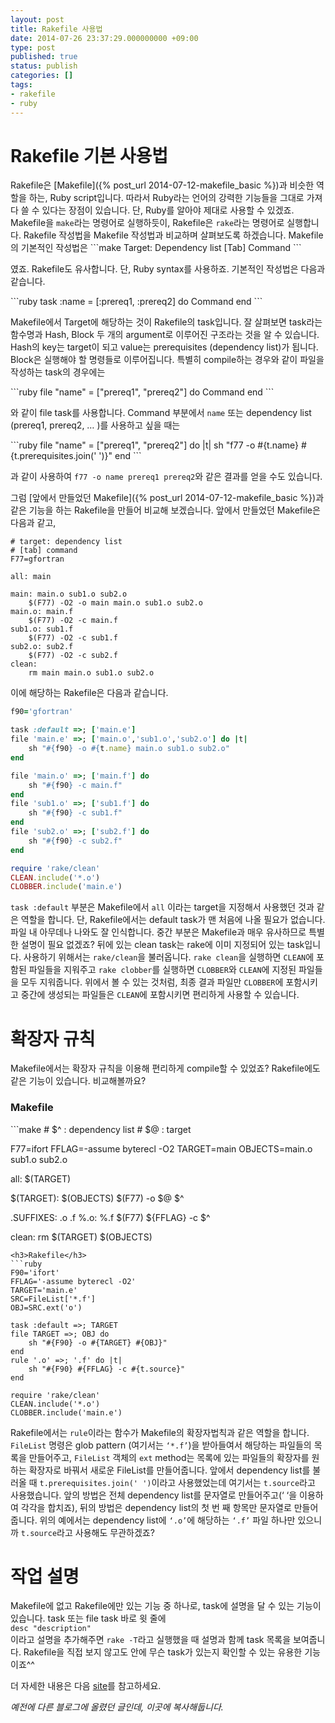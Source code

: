 ```yaml
---
layout: post
title: Rakefile 사용법
date: 2014-07-26 23:37:29.000000000 +09:00
type: post
published: true
status: publish
categories: []
tags:
- rakefile
- ruby
---
```

<h1>Rakefile 기본 사용법</h1>
Rakefile은 [Makefile]({% post_url 2014-07-12-makefile_basic %})과 비슷한 역할을 하는, Ruby script입니다. 따라서 Ruby라는 언어의 강력한 기능들을 그대로 가져다 쓸 수 있다는 장점이 있습니다. 단, Ruby를 알아야 제대로 사용할 수 있겠죠. Makefile을 <code>make</code>라는 명령어로 실행하듯이, Rakefile은 <code>rake</code>라는 명령어로 실행합니다. Rakefile 작성법을 Makefile 작성법과 비교하며 살펴보도록 하겠습니다. Makefile의 기본적인 작성법은
```make
Target: Dependency list
[Tab] Command
```
<p>였죠. Rakefile도 유사합니다. 단, Ruby syntax를 사용하죠. 기본적인 작성법은 다음과 같습니다.</p>
```ruby
task :name = [:prereq1, :prereq2] do
    Command
end
```
<p>Makefile에서 Target에 해당하는 것이 Rakefile의 task입니다. 잘 살펴보면 task라는 함수명과 Hash, Block 두 개의 argument로 이루어진 구조라는 것을 알 수 있습니다. Hash의 key는 target이 되고 value는 prerequisites (dependency list)가 됩니다. Block은 실행해야 할 명령들로 이루어집니다. 특별히 compile하는 경우와 같이 파일을 작성하는 task의 경우에는</p>
```ruby
file "name" = ["prereq1", "prereq2"] do
    Command
end
```
<p>와 같이 file task를 사용합니다. Command 부분에서 <code>name</code> 또는 dependency list (prereq1, prereq2, … )를 사용하고 싶을 때는</p>
```ruby
file "name" = ["prereq1", "prereq2"] do |t|
    sh "f77 -o #{t.name} #{t.prerequisites.join(' ')}"
end
```
<p>과 같이 사용하여 <code>f77 -o name prereq1 prereq2</code>와 같은 결과를 얻을 수도 있습니다.</p>
그럼 [앞에서 만들었던 Makefile]({% post_url 2014-07-12-makefile_basic %})과 같은 기능을 하는 Rakefile을 만들어 비교해 보겠습니다. 앞에서 만들었던 Makefile은 다음과 같고,

```make
# target: dependency list
# [tab] command
F77=gfortran

all: main

main: main.o sub1.o sub2.o
    $(F77) -O2 -o main main.o sub1.o sub2.o
main.o: main.f
    $(F77) -O2 -c main.f
sub1.o: sub1.f
    $(F77) -O2 -c sub1.f
sub2.o: sub2.f
    $(F77) -O2 -c sub2.f
clean:
    rm main main.o sub1.o sub2.o
```

<p>이에 해당하는 Rakefile은 다음과 같습니다.</p>

```ruby
f90='gfortran'

task :default =>; ['main.e']
file 'main.e' =>; ['main.o','sub1.o','sub2.o'] do |t|
    sh "#{f90} -o #{t.name} main.o sub1.o sub2.o"
end

file 'main.o' =>; ['main.f'] do
    sh "#{f90} -c main.f"
end
file 'sub1.o' =>; ['sub1.f'] do
    sh "#{f90} -c sub1.f"
end
file 'sub2.o' =>; ['sub2.f'] do
    sh "#{f90} -c sub2.f"
end

require 'rake/clean'
CLEAN.include('*.o')
CLOBBER.include('main.e')
```
<p><code>task :default</code> 부분은 Makefile에서 <code>all</code> 이라는 target을 지정해서 사용했던 것과 같은 역할을 합니다. 단, Rakefile에서는 default task가 맨 처음에 나올 필요가 없습니다. 파일 내 아무데나 나와도 잘 인식합니다. 중간 부분은 Makefile과 매우 유사하므로 특별한 설명이 필요 없겠죠? 뒤에 있는 clean task는 rake에 이미 지정되어 있는 task입니다. 사용하기 위해서는 <code>rake/clean</code>을 불러옵니다. <code>rake clean</code>을 실행하면 <code>CLEAN</code>에 포함된 파일들을 지워주고 <code>rake clobber</code>를 실행하면 <code>CLOBBER</code>와 <code>CLEAN</code>에 지정된 파일들을 모두 지워줍니다. 위에서 볼 수 있는 것처럼, 최종 결과 파일만 <code>CLOBBER</code>에 포함시키고 중간에 생성되는 파일들은 <code>CLEAN</code>에 포함시키면 편리하게 사용할 수 있습니다.</p>
<h1>확장자 규칙</h1>
<p>Makefile에서는 확장자 규칙을 이용해 편리하게 compile할 수 있었죠? Rakefile에도 같은 기능이 있습니다. 비교해볼까요?</p>
<h3>Makefile</h3>
```make
# $^ : dependency list
# $@ : target

F77=ifort
FFLAG=-assume byterecl -O2
TARGET=main
OBJECTS=main.o sub1.o sub2.o

all: $(TARGET)

$(TARGET): $(OBJECTS)
    $(F77) -o $@ $^

.SUFFIXES: .o .f
%.o: %.f
    $(F77) ${FFLAG} -c $^

clean:
    rm $(TARGET) $(OBJECTS)
```
<h3>Rakefile</h3>
```ruby
F90='ifort'
FFLAG='-assume byterecl -O2'
TARGET='main.e'
SRC=FileList['*.f']
OBJ=SRC.ext('o')

task :default =>; TARGET
file TARGET =>; OBJ do
    sh "#{F90} -o #{TARGET} #{OBJ}"
end
rule '.o' =>; '.f' do |t|
    sh "#{F90} #{FFLAG} -c #{t.source}"
end

require 'rake/clean'
CLEAN.include('*.o')
CLOBBER.include('main.e')
```
<p>Rakefile에서는 <code>rule</code>이라는 함수가 Makefile의 확장자법칙과 같은 역할을 합니다. <code>FileList</code> 명령은 glob pattern (여기서는 <code>‘*.f’</code>)을 받아들여서 해당하는 파일들의 목록을 만들어주고, <code>FileList</code> 객체의 <code>ext</code> method는 목록에 있는 파일들의 확장자를 원하는 확장자로 바꿔서 새로운 FileList를 만들어줍니다. 앞에서 dependency list를 불러올 때 <code>t.prerequisites.join(' ')</code>이라고 사용했었는데 여기서는 <code>t.source</code>라고 사용했습니다. 앞의 방법은 전체 dependency list를 문자열로 만들어주고(‘ ‘을 이용하여 각각을 합치죠), 뒤의 방법은 dependency list의 첫 번 째 항목만 문자열로 만들어줍니다. 위의 예에서는 dependency list에 <code>‘.o’</code>에 해당하는 <code>‘.f’</code> 파일 하나만 있으니까 <code>t.source</code>라고 사용해도 무관하겠죠?</p>
<h1>작업 설명</h1>
<p>Makefile에 없고 Rakefile에만 있는 기능 중 하나로, task에 설명을 달 수 있는 기능이 있습니다. task 또는 file task 바로 윗 줄에<br />
<code>desc "description"</code><br />
이라고 설명을 추가해주면 <code>rake -T</code>라고 실행했을 때 설명과 함께 task 목록을 보여줍니다. Rakefile을 직접 보지 않고도 안에 무슨 task가 있는지 확인할 수 있는 유용한 기능이죠^^</p>
<p>더 자세한 내용은 다음 <a href="http://docs.seattlerb.org/rake/">site</a>를 참고하세요.</p>
<p><em>예전에 다른 블로그에 올렸던 글인데, 이곳에 복사해둡니다.</em></p>

